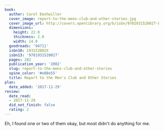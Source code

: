 ```yaml
---
book:
  author: Carol Emshwiller
  cover_image: report-to-the-mens-club-and-other-stories.jpg
  cover_image_url: http://covers.openlibrary.org/b/isbn/9781931520027-L.jpg
  dimensions:
    height: 22.0
    thickness: 2.0
    width: 14.0
  goodreads: '94711'
  isbn10: 193152002X
  isbn13: '9781931520027'
  pages: 282
  publication_year: '2002'
  slug: report-to-the-mens-club-and-other-stories
  spine_color: '#e88e55'
  title: Report to the Men's Club and Other Stories
plan:
  date_added: '2017-11-29'
review:
  date_read:
  - 2017-11-29
  did_not_finish: false
  rating: 2
---
```


Eh, I found one or two of them okay, but most didn't do anything for me.
